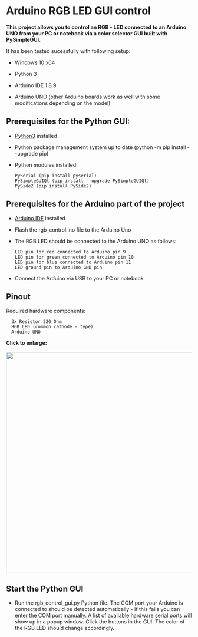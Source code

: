 # Arduino RGB LED GUI control
**This project allows you to control an RGB - LED connected to an Arduino UNO from your PC or notebook via a color selector GUI built with PySimpleGUI.**

It has been tested sucessfully with following setup:

* Windows 10 x64

* Python 3

* Arduino IDE 1.8.9

* Arduino UNO (other Arduino boards work as well with some modifications depending on the model)

## Prerequisites for the Python GUI:


* [Python3](https://www.python.org/downloads/) installed 

* Python package management system up to date (python -m pip install --upgrade pip)

* Python modules installed:

      PySerial (pip install pyserial)
      PySimpleGUIQt (pip install --upgrade PySimpleGUIQt)
      PySide2 (pip install PySide2)

## Prerequisites for the Arduino part of the project

* [Arduino IDE](https://www.arduino.cc/reference/en/) installed

* Flash the rgb_control.ino file to the Arduino Uno

* The RGB LED should be connected to the Arduino UNO as follows:

      LED pin for red connected to Arduino pin 9
      LED pin for green connected to Arduino pin 10
      LED pin for blue connected to Arduino pin 11
      LED ground pin to Arduino GND pin 

* Connect the Arduino via USB to your PC or notebook

## Pinout
Required hardware components:

      3x Resistor 220 Ohm
      RGB LED (common cathode - type)
      Arduino UNO

<b>Click to enlarge:</b> 
</br> </br>
<img src="https://i.imgur.com/NEBTWak.png" width="600">


## Start the Python GUI

* Run the rgb_control_gui.py Python file. The COM port your Arduino is connected to should be detected automatically - if this fails you can enter the COM port manually. A list of available hardware serial ports will show up in a popup window.
  Click the buttons in the GUI. The color of the RGB LED should change accordingly.
